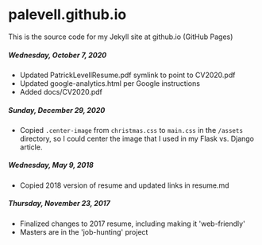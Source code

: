 # palevell.github.io

This is the source code for my Jekyll site at github.io (GitHub Pages)

##### Wednesday, October 7, 2020
- Updated PatrickLevellResume.pdf symlink to point to CV2020.pdf
- Updated google-analytics.html per Google instructions
- Added docs/CV2020.pdf

##### Sunday, December 29, 2020
- Copied `.center-image` from `christmas.css` to `main.css` in the `/assets` 
  directory, so I could center the image that I used in my Flask vs. Django article.

##### Wednesday, May 9, 2018
- Copied 2018 version of resume and updated links in resume.md

##### Thursday, November 23, 2017
- Finalized changes to 2017 resume, including making it 'web-friendly'
- Masters are in the 'job-hunting' project

